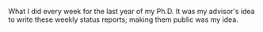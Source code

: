 What I did every week for the last year of my Ph.D.  It was my advisor's idea to write these weekly status reports; making them public was my idea.
